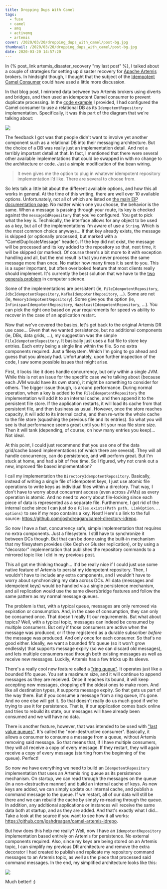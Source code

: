 ```yaml
---
title: Dropping Dups With Camel
tags:
  - fuse
  - camel
  - amq
  - activemq
  - artemis
cover: /2020/03/20/dropping_dups_with_camel/post-bg.jpg
thumbnail: /2020/03/20/dropping_dups_with_camel/post-bg.jpg
date: 2020-03-20 14:57:20
---
```



In {% post_link artemis_disaster_recovery "my last post" %}, I talked about a couple of strategies for setting up disaster recovery for [Apache Artemis](https://activemq.apache.org/components/artemis/) brokers. In hindsight though, I thought that the subject of the [Idempotent Camel Consumer](https://camel.apache.org/manual/latest/eips/idempotentConsumer-eip.html) could have used a little more discussion.<!-- more -->

In that blog post, I mirrored data between two Artemis brokers using diverts and bridges, and then used an idempotent Camel consumer to prevent duplicate processing. In the [code example](https://github.com/joshdreagan/artemis-async-dr) I provided, I had configured the Camel consumer to use a relational DB as its `IdempotentRepository` implementation. Specifically, it was this part of the diagram that we're talking about:

![](artemis_async_dr_snip.png)

The feedback I got was that people didn't want to involve yet another component such as a relational DB into their messaging architecture. But the choice of a DB was really just an implementation detail. And not a terribly important detail at that. In fact, I mentioned that there were several other available implementations that could be swapped in with no change to the architecture or code. Just a simple modification of the bean wiring.

> It even gives me the option to plug in whatever idempotent repository implementation I’d like. There are several to choose from.

So lets talk a little bit about the different available options, and how this all works in general. At the time of this writing, there are well over 10 available options. Unfortunately, not all of which are listed on [the main EIP documentation page](https://camel.apache.org/manual/latest/eips/idempotentConsumer-eip.html). No matter which one you choose, the behavior is the same. When a message is passing through your route, its key is checked against the `messageIdRepository` that you've configured. You get to pick what the key is. Technically, the interface allows for any object to be used as a key, but all of the implementations I'm aware of use a `String`. Which is the most common choice anyways... If that key already exists, the message is skipped (or optionally processed, but marked with a "CamelDuplicateMessage" header). If the key did not exist, the message will be processed and its key added to the repository so that, next time, it will be skipped (or marked). Of course there's a bit more to it with exception handling and all, but the end result is that you never process the same message more than once. No matter how many times it is sent to you. This is a super important, but often overlooked feature that most clients really should implement. It's currently the best solution that we have to the [two generals problem](https://en.wikipedia.org/wiki/Two_Generals%27_Problem) in computer science.

Some of the implementations are persistent (ie, `FileIdempotentRepository`, `JdbcIdempotentRepository`, `KafkaIdempotentRepository`, ...). Some are not (ie, `MemoryIdempotentRepository`). Some give you the option (ie, `InfinispanIdempotentRepository`, `HazelcastIdempotentRepository`, ...). You can pick the right one based on your requirements for speed vs ability to recover in the case of an application restart.

Now that we've covered the basics, let's get back to the original Artemis DR use case... Given that we wanted persistence, but no additional components (ie, DBs, data grids, ...), my suggestion was the simple `FileIdempotentRepository`. It basically just uses a flat file to store key entries. Each entry being a single line within the file. So no extra components required. Just a filesystem. Which I'm going to go ahead and guess that you already had. Unfortunately, upon further inspection of the code, I saw some possible issues that might arise.

First, it looks like it does handle concurrency, but only within a single JVM. While this is not an issue for the specific case we're talking about (because each JVM would have its own store), it might be something to consider for others. The bigger issue though, is around performance. During normal operation, when a key is added to the `FileIdempotentRepository` the implementation will add it to an internal cache, and then append it to the persistent file store. If the application restarts, it will load its cache from that persistent file, and then business as usual. However, once the store reaches capacity, it will add to its internal cache, and then re-write the whole cache to the file store (squashing the previous file and its entries). So what you will see is that performance seems great until you hit your max file store size. Then it will tank (depending, of course, on how many entries you keep)... Not ideal.

At this point, I could just recommend that you use one of the data grid/cache based implementations (of which there are several). They will all handle concurrency, can do persistence, and will perform great. But I'm stuck at home, and had a bit of free time. So I figured, why not crank out a new, improved file based implementation?

I call my implementation the `DirectoryIdempotentRepository`. Basically, instead of writing a single file of idempotent keys, I just use atomic file operations to write keys as individual files within a directory. That way, I don't have to worry about concurrent access (even across JVMs) as every operation is atomic. And no need to worry about file-locking since each piece of data is represented as a separate file. Furthermore, I got rid of the internal cache since I can just do a `Files.exists(Path path, LinkOption... options)` to see if my repo contains a key. Neat! Here's a link to the full source: https://github.com/joshdreagan/camel-directory-idrepo.

So now I have a fast, concurrency safe, simple implementation that requires no extra components. Just a filesystem. I still have to synchronize it between DCs though. But that can be done using the built-in mechanism that my filesystem provides (like Ceph or Gluster replication), or by using a "decorator" implementation that publishes the repository commands to a mirrored topic like I did in my previous post.

This all got me thinking though... It'd be really nice if I could just use some native feature of Artemis to persist my idempotent repository. Then, I wouldn't have to include any extra components, and I wouldn't have to worry about synchronizing my data across DCs. All data (messages and idempotent keys) would be handled via a single persistence mechanism, and all replication would use the same divert/bridge features and follow the same pattern as my normal message queues.

The problem is that, with a typical queue, messages are only removed via expiration or consumption. And, in the case of consumption, they can only be consumed once. That doesn't really fit our requirements. But what about topics? Well, with a typical topic, messages can indeed be consumed by multiple consumers. But only if those consumers are active when the message was produced, or if they registered as a durable subscriber _before_ the message was produced. And only once for each consumer. So that's no good either. Ideally, we want a bounded fifo queue (so it won't grow endlessly) that supports message expiry (so we can discard old messages), and lets multiple consumers read through both existing messages as well as receive new messages. Luckily, Artemis has a few tricks up its sleeve.

There's a really cool new feature called a ["ring queue"](https://activemq.apache.org/components/artemis/documentation/latest/ring-queues.html). It operates just like a bounded fifo queue. You set a maximum size, and it will continue to append messages as they are received. Once it reaches its bound, it will keep accepting new messages, dropping off the oldest ones to make room. And like all destination types, it supports message expiry. So that gets us part of the way there. But if you consume a message from a ring queue, it's gone. And no one else will get it. So that doesn't really do us much good if we're trying to use it for persistence. That is, if our application comes back online and tries to rebuild its state, our messages will have already been consumed and we will have no data.

There is another feature, however, that was intended to be used with ["last value queues"](https://activemq.apache.org/components/artemis/documentation/latest/last-value-queues.html). It's called the "non-destructive consumer". Basically, it allows a consumer to consume a message from a queue, without Artemis removing said message. So that means that, if I have multiple consumers, they will all receive a copy of every message. If they restart, they will again receive a copy of every message (starting from the beginning of the queue). Perfect!

So now we have everything we need to build an `IdempotentRepository` implementation that uses an Artemis ring queue as its persistence mechanism. On startup, we can read through the messages on the queue (in a non-destructive manner) and build an internal cache of keys. As new keys are added, we can simply update our internal cache, and publish a command message to the queue. If we restart, all of our data will still be there and we can rebuild the cache by simply re-reading through the queue. In addition, any additional applications or instances will receive the same data both at startup, and as they are added. And that's exactly what I did... Take a look at the source if you want to see how it all works: https://github.com/joshdreagan/camel-artemis-idrepo.

But how does this help me really? Well, now I have an `IdempotentRepository` implementation based entirely on Artemis for persistence. No external components required. Also, since my keys are being stored on an Artemis topic, I can simplify my previous DR architecture and remove the extra decorator I had created to publish and replicate my repository command messages to an Artemis topic, as well as the piece that processed said command messages. In the end, my simplified architecture looks like this:

![](artemis_async_dr_simplified.png)

Much better! :)
